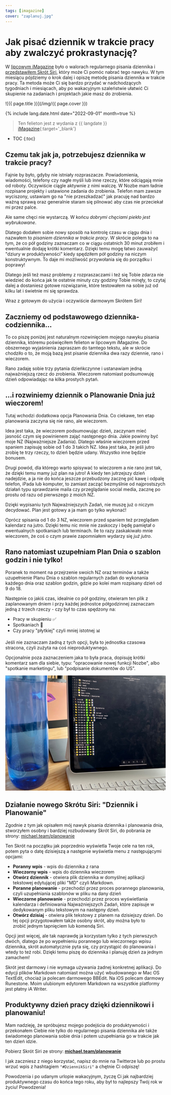 ```yaml
---
tags: [imagazine]
cover: "zaplanuj.jpg"
---
```


# Jak pisać dziennik w trakcie pracy aby zwalczyć prokrastynację?

W [lipcowym iMagazine](/pl/codziennik/) było o walorach regularnego pisania dziennika i [przedstawiłem Skrót Siri](/pl/dziennik/), który może Ci pomóc nabrać tego nawyku. W tym miesiącu pójdziemy o krok dalej i opiszę metodę pisania dziennika w trakcie pracy. Ta metoda może Ci się bardzo przydać w nadchodzących tygodniach i miesiącach, aby po wakacyjnym szaleństwie ułatwić Ci skupienie na zadaniach i projektach jakie masz do zrobienia.

<!--More-->

![{{ page.title }}](/img/{{ page.cover }})

{% include lang.date.html date="2022-09-01" month=true %}

> Ten felieton jest z wydania z {{ langdate }} [iMagazine](https://imagazine.pl){:target='_blank'}

* TOC
{:toc}

## Czemu tak jak ja, potrzebujesz dziennika w trakcie pracy?

Fajnie by było, gdyby nie istniały rozpraszacze. Powiadomienia, wiadomości, telefony czy nagłe myśli lub inne rzeczy, które odciągają mnie od roboty. Oczywiście ciągle aktywnie z nimi walczę. W Nozbe mam ładnie rozpisane projekty i ustawione zadania do zrobienia. Telefon mam zawsze wyciszony, ustawiam go na "nie przeszkadzać" jak pracuję nad bardzo ważną sprawą oraz generalnie staram się pilnować aby czas nie przeciekał mi przez palce.

Ale same chęci nie wystarczą. W końcu *dobrymi chęciami piekło jest wybrukowane*.

Dlatego dodałem sobie nowy sposób na kontrolę czasu w ciągu dnia i nazwałem to *pisaniem dziennika w trakcie pracy*. W skrócie polega to na tym, że co pół godziny zaznaczam co w ciągu ostatnich 30 minut zrobiłem i ewentualnie dodaję krótki komentarz. Dzięki temu mogę łatwo zauważyć "dziury w produktywności" kiedy spędziłem pół godziny na niczym konstruktywnym. To daje mi możliwość przywołania się do porządku i poprawy!

Dlatego jeśli też masz problemy z rozpraszaczami i też się Tobie zdarza nie wiedzieć do końca jak te ostatnie minuty czy godziny Tobie minęły, to czytaj dalej a dostaniesz gotowe rozwiązanie, które testowałem na sobie już od kilku lat i świetnie mi się sprawdza.

Wraz z gotowym do użycia i oczywiście darmowym Skrótem Siri!

## Zaczniemy od podstawowego dziennika-codziennika…

To co piszę poniżej jest naturalnym rozwinięciem mojego nawyku pisania dziennika, któremu poświęciłem felieton w lipcowym iMagazine. Do obszernego wyjaśnienia zapraszam do tamtego tekstu, ale w skrócie chodziło o to, że moją bazą jest pisanie dziennika dwa razy dziennie, rano i wieczorem.

Rano zadaję sobie trzy pytania dzieńkczynne i ustanawiam jedną najważniejszą rzecz do zrobienia. Wieczorem natomiast podsumowuję dzień odpowiadając na kilka prostych pytań.

## …i rozwiniemy dziennik o Planowanie Dnia już wieczorem!

Tutaj wchodzi dodatkowa opcja Planowania Dnia. Co ciekawe, ten etap planowania zaczyna się nie rano, ale wieczorem.

Idea jest taka, że wieczorem podsumowując dzień, zaczynam mieć jasność czym się powinienem zająć następnego dnia. Jakie powinny być moje NZ (Najważniejsze Zadania). Dlatego właśnie wieczorem przed spaniem zapisuję sobie od 1 do 3 takich NZ. Idea jest taka, że jeśli jutro zrobię te trzy rzeczy, to dzień będzie udany. Wszystko inne będzie bonusem.

Drugi powód, dla którego warto spisywać to wieczorem a nie rano jest tak, że dzięki temu mamy już plan na jutro! A kiedy ten jutrzejszy dzień nadejdzie, a ja nie do końca jeszcze przebudzony zacznę pić kawę i odpalę telefon, iPada lub komputer, to zamiast zacząć bezmyślnie od najprostszych działań typu sprawdzanie maila czy przeglądanie social media, zacznę po prostu od razu od pierwszego z moich NZ.

Dzięki wypisaniu tych Najważniejszych Zadań, nie muszę już o niczym decydować. Plan jest gotowy a ja mam go tylko wykonać!

Oprócz spisania od 1 do 3 NZ, wieczorem przed spaniem też przeglądam kalendarz na jutro. Dzięki temu nic mnie nie zaskoczy i będę pamiętał o ewentualnych spotkaniach lub terminach. Ile to razy zaskakiwało mnie wieczorem, że coś o czym prawie zapomniałem wydarzy się *już jutro*.

## Rano natomiast uzupełniam Plan Dnia o szablon godzin i nie tylko!

Poranek to moment na przejrzenie swoich NZ oraz terminów a także uzupełnienie Planu Dnia o szablon regularnych zadań do wykonania każdego dnia oraz szablon godzin, gdzie po kolei mam rozpisany dzień od 9 do 18.

Następnie co jakiś czas, idealnie co pół godziny, otwieram ten plik z zaplanowanym dniem i przy każdej jednostce półgodzinnej zaznaczam jedną z trzech rzeczy - czy był to czas spędzony na:

- Pracy w skupieniu ✅
- Spotkaniach 🤝
- Czy pracy "płytkiej" czyli mniej istotnej 📊

Jeśli nie zaznaczam żadną z tych opcji, była to jednostka czasowa stracona, czyli zużyta na coś nieproduktywnego.

Opcjonalnie poza zaznaczeniem jaka to była praca, dopisuję krótki komentarz sam dla siebie, typu: "opracowanie nowej funkcji Nozbe", albo "spotkanie marketingu", lub "podpisanie dokumentów do US".

![{{ page.title }} 2](/img/zaplanuj-2.jpg)

## Działanie nowego Skrótu Siri: "Dziennik i Planowanie"

Zgodnie z tym jak opisałem mój nawyk pisania dziennika i planowania dnia, stworzyłem osobny i bardziej rozbudowany Skrót Siri, do pobrania ze strony: [michael.team/planowanie](/pl/planowanie/)

Ten Skrót na początku jak poprzednio wyświetla Twoje cele na ten rok, potem pyta o datę dzisiejszą a następnie wyświetla menu z następującymi opcjami:

- **Poranny wpis** - wpis do dziennika z rana
- **Wieczorny wpis** - wpis do dziennika wieczorem
- **Otwórz dziennik** - otwiera plik dziennika w domyślnej aplikacji tekstowej edytującej pliki "MD" czyli Markdown.
- **Poranne planowanie** - przechodzi przez proces porannego planowania, czyli uzupełniania szablonów w pliku na dany dzień
- **Wieczorne planowanie** - przechodzi przez proces wyświetlania kalendarza i definiowania Najważniejszych Zadań, które zapisuje w dedykowanym pliku tekstowym na następny dzień.
- **Otwórz dzisiaj** - otwiera plik tekstowy z planem na dzisiejszy dzień. Do tej opcji przygotowałem także osobny skrót, aby można było to zrobić jednym tapnięciem lub komendą Siri.

Opcji jest więcej, ale tak naprawdę ja korzystam tylko z tych pierwszych dwóch, dlatego że po wypełnieniu porannego lub wieczornego wpisu dziennika, skrót automatycznie pyta się, czy przystąpić do planowania i wtedy to też robi. Dzięki temu piszę do dziennika i planuję dzień za jednym zamachem!

Skrót jest darmowy i nie wymaga używania żadnej konkretnej aplikacji. Do edycji plików Markdown natomiast można użyć wbudowanego w Mac OS TextEdit, chociaż ja polecam darmowego BBEdit. Na iOS polecam darmowy Runestone. Moim ulubionym edytorem Markdown na wszystkie platformy jest płatny iA Writer.

## Produktywny dzień pracy dzięki dziennikowi i planowaniu!

Mam nadzieję, że spróbujesz mojego podejścia do produktywności i przekonałem Ciebie nie tylko do regularnego pisania dziennika ale także świadomego planowania sobie dnia i potem uzupełniania go w trakcie jak ten dzień idzie.

Pobierz Skrót Siri ze strony: **[michael.team/planowanie](/pl/planowanie/)**

I jak zaczniesz z niego korzystać, napisz do mnie na Twitterze lub po prostu wrzuć wpis z hashtagiem `"#DziennikSiri"` a chętnie Ci odpiszę!

Powodzenia i po udanym urlopie wakacyjnym, życzę Ci jak najbardziej produktywnego czasu do końca tego roku, aby był to najlepszy Twój rok w życiu! Powodzenia!


[n]: https://michael.gratis/nozbe_pl
[np]: https://michael.gratis/nozbepersonal_pl